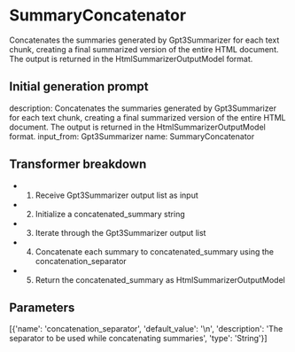
# SummaryConcatenator

Concatenates the summaries generated by Gpt3Summarizer for each text chunk, creating a final summarized version of the entire HTML document. The output is returned in the HtmlSummarizerOutputModel format.

## Initial generation prompt
description: Concatenates the summaries generated by Gpt3Summarizer for each text
  chunk, creating a final summarized version of the entire HTML document. The output
  is returned in the HtmlSummarizerOutputModel format.
input_from: Gpt3Summarizer
name: SummaryConcatenator


## Transformer breakdown
- 1. Receive Gpt3Summarizer output list as input
- 2. Initialize a concatenated_summary string
- 3. Iterate through the Gpt3Summarizer output list
- 4. Concatenate each summary to concatenated_summary using the concatenation_separator
- 5. Return the concatenated_summary as HtmlSummarizerOutputModel

## Parameters
[{'name': 'concatenation_separator', 'default_value': '\\n', 'description': 'The separator to be used while concatenating summaries', 'type': 'String'}]

        